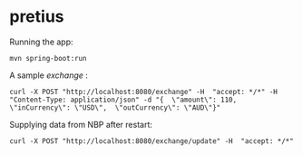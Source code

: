 # pretius

Running the app:
```
mvn spring-boot:run
```

A sample *exchange* :

```
curl -X POST "http://localhost:8080/exchange" -H  "accept: */*" -H  "Content-Type: application/json" -d "{  \"amount\": 110,  \"inCurrency\": \"USD\",  \"outCurrency\": \"AUD\"}" 
```


Supplying data from NBP after restart:

```
curl -X POST "http://localhost:8080/exchange/update" -H  "accept: */*"
```
